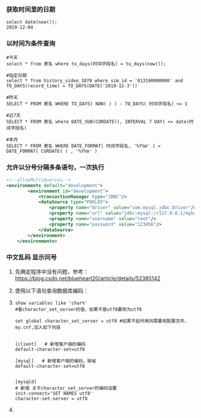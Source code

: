 ### 获取时间里的日期

```mysql
select date(now());
2019-12-04
```

### 以时间为条件查询

```mysql
#今天
select * from 表名 where to_days(时间字段名) = to_days(now());

#指定日期
select * from history_video_1078 where sim_id = '013100000000' and TO_DAYS(record_time) = TO_DAYS(DATE('2019-12-3'))

#昨天
SELECT * FROM 表名 WHERE TO_DAYS( NOW( ) ) - TO_DAYS( 时间字段名) <= 1

#近7天
SELECT * FROM 表名 where DATE_SUB(CURDATE(), INTERVAL 7 DAY) <= date(时间字段名)

#本月
SELECT * FROM 表名 WHERE DATE_FORMAT( 时间字段名, '%Y%m' ) = DATE_FORMAT( CURDATE( ) , '%Y%m' )

```

### 允许以分号分隔多条语句，一次执行

```xml
<!--allowMultiQueries-->    
<environments default="development">
        <environment id="development">
            <transactionManager type="JDBC"/>
            <dataSource type="POOLED">
                <property name="driver" value="com.mysql.jdbc.Driver"/>
                <property name="url" value="jdbc:mysql://127.0.0.1/mybatis?useUnicode=true&amp;characterEncoding=UTF-8&amp;allowMultiQueries=true"/>
                <property name="username" value="root"/>
                <property name="password" value="123456"/>
            </dataSource>
        </environment>
    </environments>
```



### 中文乱码  显示问号

1. 先确定程序中没有问题，参考：https://blog.csdn.net/blueheart20/article/details/52385142

2. 使用以下语句查询数据库编码：

3. ```mysql
   show variables like 'char%'
   #看character_set_server的值，如果不是utf8要改为utf8
   
   set global character_set_server = utf8 #如果不起作用则需要改配置文件，my.cnf,加入如下内容
   
   
   [client]   # 新增客户端的编码
   default-character-set=utf8
    
   [mysql]   # 新增客户端的编码，缺省
   default-character-set=utf8
   
   
   [mysqld]
   # 新增 关于character_set_server的编码设置
   init-connect='SET NAMES utf8'
   character-set-server = utf8
   
   ```

4. 



